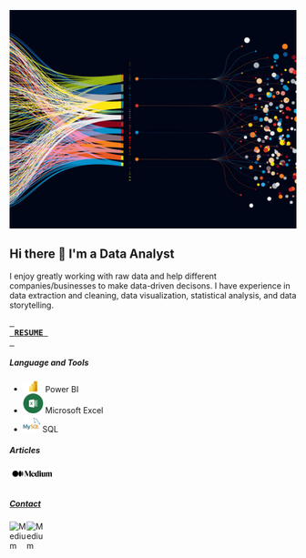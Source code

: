 ![](istockphoto.jpg)
## Hi there 👋 I'm a Data Analyst
I enjoy greatly working with raw data and help different companies/businesses to make data-driven decisons. I have experience in data extraction and cleaning, data visualization, statistical analysis, and data storytelling.

<a href="RESUME.pdf" class="button pill"><kbd> <br> **RESUME** <br> </kbd></a>

##### Language and Tools
* <img alig="left" alt="Power BI" width="35px" src="Microsoft-Power-BI-Logo.png" /> Power BI
* <img alig="left" alt="Excel" width="35px" src="excel_png.png" /> Microsoft Excel
* <img alig="left" alt="My SQL" width="30px" src="download.png" /> SQL

##### Articles
<a href="https://medium.com/@godwalterurassa"><img align="left" alt="Medium" width="80px" src="medium.png" />

<br />
<br />

##### Contact
<a href="godwalterurassa@gmail.com"><img align="left" alt="Medium" width="30px" src="https://www.freeiconspng.com/uploads/gmail-icon-0.png" />
<a href="https://www.linkedin.com/in/godbless-urassa?lipi=urn%3Ali%3Apage%3Ad_flagship3_profile_view_base_contact_details%3BWpAS%2B4QURb%2BZ0rpk1N3RnA%3D%3D)"><img align="left" alt="Medium" width="30px" src="https://www.freeiconspng.com/uploads/linkedin-logo-3.png" />
